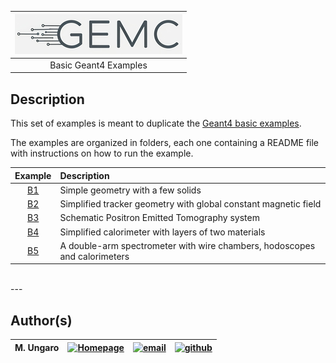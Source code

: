 
| [![gemc](https://github.com/gemc/home/blob/main/assets/images/gemcLogo64.png?raw=true  )](https://gemc.github.io/home/) | 
|:-----------------------------------------------------------------------------------------------------------------------:|
|                                                  Basic Geant4 Examples                                                  |


## Description

This set of examples is meant to duplicate the 
[Geant4 basic examples](https://geant4-userdoc.web.cern.ch/Doxygen/examples_doc/html/README_basic.html).

The examples are organized in folders, each one containing a README file with
instructions on how to run the example. 



|     Example     | Description                                                               |
|:---------------:|:--------------------------------------------------------------------------|
|    [B1](B1)     | Simple geometry with a few solids                                         |
|    [B2](B2)     | Simplified tracker geometry with global constant magnetic field           |
|    [B3](B3)     | Schematic Positron Emitted Tomography system                              |
|    [B4](B4)     | Simplified calorimeter with layers of two materials                       |
|    [B5](B5)     | A double-arm spectrometer with wire chambers, hodoscopes and calorimeters |

<br/>
---

## Author(s)

| M. Ungaro | [![Homepage](https://cdn3.iconfinder.com/data/icons/feather-5/24/home-32.png)](https://maureeungaro.github.io/home/) | [![email](https://cdn4.iconfinder.com/data/icons/aiga-symbol-signs/439/aiga_mail-32.png)](mailto:ungaro@jlab.org) | [![github](https://cdn4.iconfinder.com/data/icons/ionicons/512/icon-social-github-32.png)](https://github.com/maureeungaro) |
|:---------:|:--------------------------------------------------------------------------------------------------------------------:|:-----------------------------------------------------------------------------------------------------------------:|:---------------------------------------------------------------------------------------------------------------------------:|
